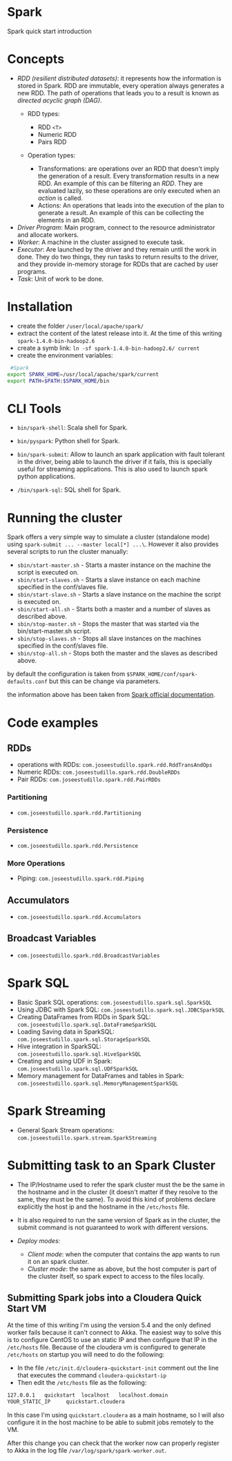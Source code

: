 # Spark

Spark quick start introduction

# Concepts

- _RDD (resilient distributed datasets)_: it represents how the information is stored in Spark. RDD are immutable, every operation always generates a new RDD. The path of operations that leads you to a result is known as _directed acyclic graph (DAG)_.
  - RDD types:
    - RDD `<T>` 
    - Numeric RDD
    - Pairs RDD

  - Operation types:
  	- Transformations: are operations over an RDD that doesn't imply the generation of a result. Every transformation results in a new RDD. An example of this can be filtering an _RDD_. They are evaluated lazily, so these operations are only executed when an _action_ is called. 
  	- Actions: An operations that leads into the execution of the plan to generate a result. An example of this can be collecting the elements in an RDD.
- _Driver Program_: Main program, connect to the resource administrator and allocate workers.
- _Worker_: A machine in the cluster assigned to execute task.
- _Executor_: Are launched by the driver and they remain until the work in done. They do two things, they run tasks to return results to the driver, and they provide in-memory storage for RDDs that are cached by user programs.
- _Task_: Unit of work to be done.


# Installation

- create the folder `/user/local/apache/spark/`
- extract the content of the latest release into it. At the time of this writing `spark-1.4.0-bin-hadoop2.6`
- create a symb link: `ln -sf spark-1.4.0-bin-hadoop2.6/ current`
- create the environment variables:
```bash
 #Spark
export SPARK_HOME=/usr/local/apache/spark/current
export PATH=$PATH:$SPARK_HOME/bin
```

# CLI Tools

- `bin/spark-shell`: Scala shell for Spark.

- `bin/pyspark`: Python shell for Spark.

- `bin/spark-submit`: Allow to launch an spark application with fault tolerant in the driver, being able to launch the driver if it fails, this is specially useful for streaming applications. This is also used to launch spark python applications.

- `/bin/spark-sql`: SQL shell for Spark.

# Running the cluster

Spark offers a very simple way to simulate a cluster (standalone mode) using `spark-submit ... --master local[*] ...\`. However
it also provides several scripts to run the cluster manually:

- `sbin/start-master.sh` - Starts a master instance on the machine the script is executed on.
- `sbin/start-slaves.sh` - Starts a slave instance on each machine specified in the conf/slaves file.
- `sbin/start-slave.sh` - Starts a slave instance on the machine the script is executed on.
- `sbin/start-all.sh` - Starts both a master and a number of slaves as described above.
- `sbin/stop-master.sh` - Stops the master that was started via the bin/start-master.sh script.
- `sbin/stop-slaves.sh` - Stops all slave instances on the machines specified in the conf/slaves file.
- `sbin/stop-all.sh` - Stops both the master and the slaves as described above.

by default the configuration is taken from `$SPARK_HOME/conf/spark-defaults.conf` but this can be change via parameters.

the information above has been taken from [Spark official documentation](http://spark.apache.org/docs/latest/spark-standalone.html).


# Code examples

## RDDs
	
- operations with RDDs: `com.joseestudillo.spark.rdd.RddTransAndOps`
- Numeric RDDs: `com.joseestudillo.spark.rdd.DoubleRDDs`
- Pair RDDs: `com.joseestudillo.spark.rdd.PairRDDs`

### Partitioning

- `com.joseestudillo.spark.rdd.Partitioning`

### Persistence

- `com.joseestudillo.spark.rdd.Persistence`

### More Operations

- Piping: `com.joseestudillo.spark.rdd.Piping`

## Accumulators

- `com.joseestudillo.spark.rdd.Accumulators`

## Broadcast Variables

- `com.joseestudillo.spark.rdd.BroadcastVariables`


# Spark SQL

- Basic Spark SQL operations: `com.joseestudillo.spark.sql.SparkSQL`
- Using JDBC with Spark SQL: `com.joseestudillo.spark.sql.JDBCSparkSQL`
- Creating DataFrames from RDDs in Spark SQL: `com.joseestudillo.spark.sql.DataFrameSparkSQL`
- Loading Saving data in SparkSQL: `com.joseestudillo.spark.sql.StorageSparkSQL`
- Hive integration in SparkSQL: `com.joseestudillo.spark.sql.HiveSparkSQL`
- Creating and using UDF in Spark: `com.joseestudillo.spark.sql.UDFSparkSQL`
- Memory management for DataFrames and tables in Spark: `com.joseestudillo.spark.sql.MemoryManagementSparkSQL`

# Spark Streaming

- General Spark Stream operations: `com.joseestudillo.spark.stream.SparkStreaming`

# Submitting task to an Spark Cluster

- The IP/Hostname used  to refer the spark cluster must the be the same in the hostname and in the cluster (it doesn't matter if they resolve to the same, they must be the same). To avoid this kind of problems declare explicitly the host ip and the hostname in the `/etc/hosts` file.

- It is also required to run the same version of Spark as in the cluster, the submit command is not guaranteed to work with different versions.

- _Deploy modes:_ 
  - _Client mode_: when the computer that contains the app wants to run it on an spark cluster. 
  - _Cluster mode_: the same as above, but the host computer is part of the cluster itself, so spark expect to access to the files locally. 

## Submitting Spark jobs into a Cloudera Quick Start VM

At the time of this writing I'm using the version 5.4 and the only defined worker fails because it can't connect to Akka. The easiest way to solve this is to configure CentOS to use an static IP and then configure that IP in the `/etc/hosts` file. Because of the cloudera vm is configured to generate `/etc/hosts` on startup you will need to do the following:

- In the file `/etc/init.d/cloudera-quickstart-init` comment out the line that executes the command `cloudera-quickstart-ip`
- Then edit the `/etc/hosts` file as the following:
```bash
127.0.0.1	quickstart	localhost	localhost.domain
YOUR_STATIC_IP     quickstart.cloudera
```

In this case I'm using `quickstart.cloudera` as a main hostname, so I will also configure it in the host machine to be able to submit jobs remotely to the VM.

After this change you can check that the worker now can properly register to Akka in the log file `/var/log/spark/spark-worker.out`.
